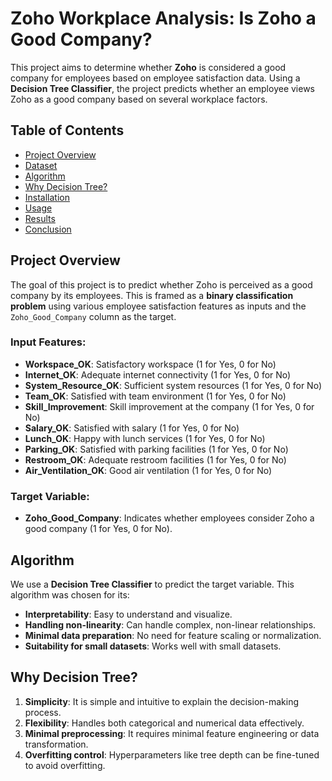 # Zoho Workplace Analysis: Is Zoho a Good Company?

This project aims to determine whether **Zoho** is considered a good company for employees based on employee satisfaction data. Using a **Decision Tree Classifier**, the project predicts whether an employee views Zoho as a good company based on several workplace factors.

## Table of Contents
- [Project Overview](#project-overview)
- [Dataset](#dataset)
- [Algorithm](#algorithm)
- [Why Decision Tree?](#why-decision-tree)
- [Installation](#installation)
- [Usage](#usage)
- [Results](#results)
- [Conclusion](#conclusion)

## Project Overview

The goal of this project is to predict whether Zoho is perceived as a good company by its employees. This is framed as a **binary classification problem** using various employee satisfaction features as inputs and the `Zoho_Good_Company` column as the target.

### Input Features:
- **Workspace_OK**: Satisfactory workspace (1 for Yes, 0 for No)
- **Internet_OK**: Adequate internet connectivity (1 for Yes, 0 for No)
- **System_Resource_OK**: Sufficient system resources (1 for Yes, 0 for No)
- **Team_OK**: Satisfied with team environment (1 for Yes, 0 for No)
- **Skill_Improvement**: Skill improvement at the company (1 for Yes, 0 for No)
- **Salary_OK**: Satisfied with salary (1 for Yes, 0 for No)
- **Lunch_OK**: Happy with lunch services (1 for Yes, 0 for No)
- **Parking_OK**: Satisfied with parking facilities (1 for Yes, 0 for No)
- **Restroom_OK**: Adequate restroom facilities (1 for Yes, 0 for No)
- **Air_Ventilation_OK**: Good air ventilation (1 for Yes, 0 for No)

### Target Variable:
- **Zoho_Good_Company**: Indicates whether employees consider Zoho a good company (1 for Yes, 0 for No).

## Algorithm

We use a **Decision Tree Classifier** to predict the target variable. This algorithm was chosen for its:
- **Interpretability**: Easy to understand and visualize.
- **Handling non-linearity**: Can handle complex, non-linear relationships.
- **Minimal data preparation**: No need for feature scaling or normalization.
- **Suitability for small datasets**: Works well with small datasets.

## Why Decision Tree?

1. **Simplicity**: It is simple and intuitive to explain the decision-making process.
2. **Flexibility**: Handles both categorical and numerical data effectively.
3. **Minimal preprocessing**: It requires minimal feature engineering or data transformation.
4. **Overfitting control**: Hyperparameters like tree depth can be fine-tuned to avoid overfitting.

